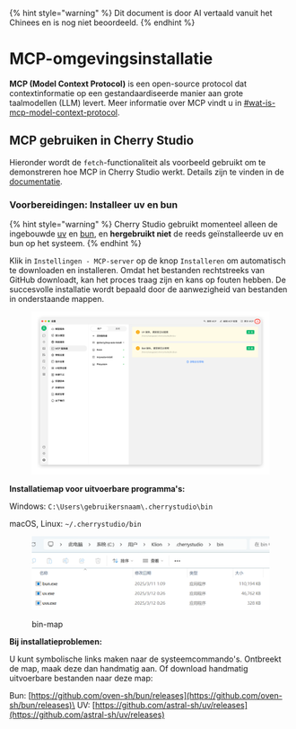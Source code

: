 
{% hint style="warning" %}
Dit document is door AI vertaald vanuit het Chinees en is nog niet beoordeeld.
{% endhint %}

# MCP-omgevingsinstallatie

**MCP (Model Context Protocol)** is een open-source protocol dat contextinformatie op een gestandaardiseerde manier aan grote taalmodellen (LLM) levert. Meer informatie over MCP vindt u in [#wat-is-mcp-model-context-protocol](../../question-contact/knowledge.md#shen-me-shi-mcpmodel-context-protocol "verwijzing").

## MCP gebruiken in Cherry Studio

Hieronder wordt de `fetch`-functionaliteit als voorbeeld gebruikt om te demonstreren hoe MCP in Cherry Studio werkt. Details zijn te vinden in de [documentatie](https://github.com/modelcontextprotocol/servers/tree/main/src/fetch).

### **Voorbereidingen: Installeer uv en bun**

{% hint style="warning" %}
Cherry Studio gebruikt momenteel alleen de ingebouwde [uv](https://github.com/astral-sh/uv) en [bun](https://github.com/oven-sh/bun), en **hergebruikt niet** de reeds geïnstalleerde uv en bun op het systeem.
{% endhint %}

Klik in `Instellingen - MCP-server` op de knop `Installeren` om automatisch te downloaden en installeren. Omdat het bestanden rechtstreeks van GitHub downloadt, kan het proces traag zijn en kans op fouten hebben. De succesvolle installatie wordt bepaald door de aanwezigheid van bestanden in onderstaande mappen.

<figure><img src="../../.gitbook/assets/image (2) (1).png" alt=""><figcaption></figcaption></figure>

**Installatiemap voor uitvoerbare programma's:**

Windows: `C:\Users\gebruikersnaam\.cherrystudio\bin`

macOS, Linux: `~/.cherrystudio/bin`

<figure><img src="../../.gitbook/assets/MCP-cherrystudio_bin_文件夹.png" alt=""><figcaption><p>bin-map</p></figcaption></figure>

**Bij installatieproblemen:**

U kunt symbolische links maken naar de systeemcommando's. Ontbreekt de map, maak deze dan handmatig aan. Of download handmatig uitvoerbare bestanden naar deze map:

Bun: [https://github.com/oven-sh/bun/releases](https://github.com/oven-sh/bun/releases)\
UV: [https://github.com/astral-sh/uv/releases](https://github.com/astral-sh/uv/releases)